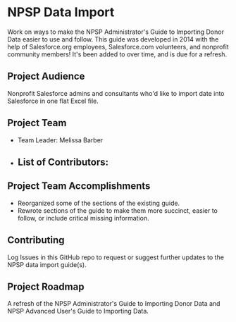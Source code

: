 # NPSP Data Import
Work on ways to make the NPSP Administrator's Guide to Importing Donor Data easier to use and follow. This guide was developed in 2014 with the help of Salesforce.org employees, Salesforce.com volunteers, and nonprofit community members! It's been added to over time, and is due for a refresh.

## Project Audience
Nonprofit Salesforce admins and consultants who'd like to import date into Salesforce in one flat Excel file.

## Project Team
- Team Leader: Melissa Barber
- List of Contributors:
  - 

## Project Team Accomplishments
- Reorganized some of the sections of the existing guide.
- Rewrote sections of the guide to make them more succinct, easier to follow, or include critical missing information.

## Contributing
Log Issues in this GitHub repo to request or suggest further updates to the NPSP data import guide(s).

## Project Roadmap
A refresh of the NPSP Administrator's Guide to Importing Donor Data and NPSP Advanced User's Guide to Importing Data.
